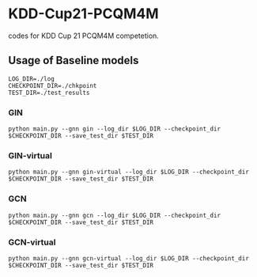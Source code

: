 # KDD-Cup21-PCQM4M
codes for KDD Cup 21 PCQM4M competetion.


## Usage of Baseline models

```
LOG_DIR=./log
CHECKPOINT_DIR=./chkpoint
TEST_DIR=./test_results
```

### GIN

```
python main.py --gnn gin --log_dir $LOG_DIR --checkpoint_dir $CHECKPOINT_DIR --save_test_dir $TEST_DIR
```

### GIN-virtual

```
python main.py --gnn gin-virtual --log_dir $LOG_DIR --checkpoint_dir $CHECKPOINT_DIR --save_test_dir $TEST_DIR
```

### GCN

```
python main.py --gnn gcn --log_dir $LOG_DIR --checkpoint_dir $CHECKPOINT_DIR --save_test_dir $TEST_DIR
```

### GCN-virtual 

```
python main.py --gnn gcn-virtual --log_dir $LOG_DIR --checkpoint_dir $CHECKPOINT_DIR --save_test_dir $TEST_DIR
```
